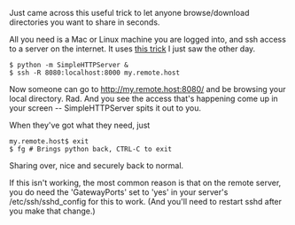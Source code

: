 <!--
.. title: Instantly share local directories with 2 command lines
.. date: 2010/06/11 13:37
.. slug: instantly-share-local-directories-with-2-command-lines
.. tags:
.. link:
.. description:
-->

Just came across this useful trick to let anyone browse/download directories you want to share in seconds.

All you need is a Mac or Linux machine you are logged into, and ssh access to a server on the internet. It uses [this trick](http://www.lylebackenroth.com/blog/2009/05/03/serve-your-current-directory-using-a-simple-webserver-python/) I just saw the other day.

``` console
$ python -m SimpleHTTPServer &
$ ssh -R 8080:localhost:8000 my.remote.host
```

Now someone can go to http://my.remote.host:8080/ and be browsing your local directory. Rad. And you see the access that's happening come up in your screen -- SimpleHTTPServer spits it out to you.

When they've got what they need, just 
``` console
my.remote.host$ exit
$ fg # Brings python back, CTRL-C to exit
```

Sharing over, nice and securely back to normal.

If this isn't working, the most common reason is that on the remote server, you do need the 'GatewayPorts' set to 'yes'  in your server's /etc/ssh/sshd_config for this to work. (And you'll need to restart sshd after you make that change.)
